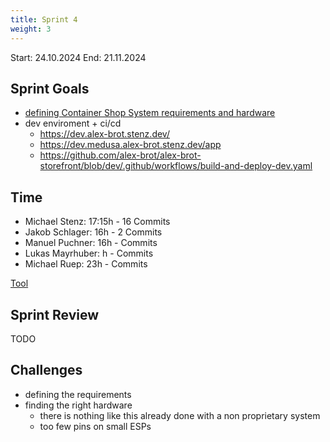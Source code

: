 ```yaml
---
title: Sprint 4
weight: 3
---
```


<title>{{.Title}}</title>

Start: 24.10.2024
End: 21.11.2024

## Sprint Goals
- [defining Container Shop System requirements and hardware](/docs/docs/usp/container_shop_system)
- dev enviroment + ci/cd
    - https://dev.alex-brot.stenz.dev/
    - https://dev.medusa.alex-brot.stenz.dev/app
    - https://github.com/alex-brot/alex-brot-storefront/blob/dev/.github/workflows/build-and-deploy-dev.yaml

## Time
- Michael Stenz: 17:15h -  16 Commits
- Jakob Schlager: 16h -  2 Commits
- Manuel Puchner: 16h -  Commits
- Lukas Mayrhuber: h -  Commits
- Michael Ruep: 23h -  Commits
  
[Tool](https://timetracking.websters.at)

## Sprint Review
TODO


## Challenges
- defining the requirements
- finding the right hardware
    - there is nothing like this already done with a non proprietary system
    - too few pins on small ESPs
